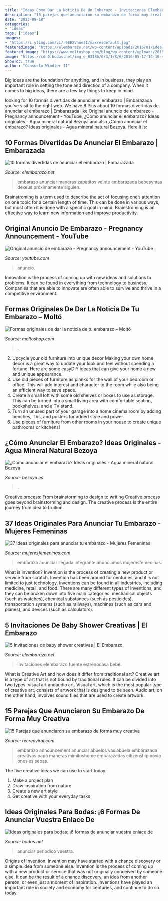 ```yaml
---
title: "Ideas Como Dar La Noticia De Un Embarazo - Invitaciones Elembarazo Fuente Estrenocasa Bebé"
description: "15 parejas que anunciaron su embarazo de forma muy creativa"
date: "2023-09-18"
categories:
- "ideas"
tags: ["ideas"]
images:
- "https://i.ytimg.com/vi/r9SEXVhne2I/maxresdefault.jpg"
featuredImage: "https://elembarazo.net/wp-content/uploads/2016/01/idea-original-anunciar-embarazo.jpg"
featured_image: "https://www.moltoshop.com/blog/wp-content/uploads/2015/02/embarazo-3.jpg"
image: "https://cdn0.bodas.net/img_e_63186/6/3/1/8/6/2016-05-17-14-16-48_1_63186.jpg"
ShowToc: true
author: "Consuelo Windler II"
---
```



Big ideas are the foundation for anything, and in business, they play an important role in setting the tone and direction of a company. When it comes to big ideas, there are a few key things to keep in mind. 

	

		
looking for 10 formas divertidas de anunciar el embarazo | Embarazada you've visit to the right web. We have 8 Pics about 10 formas divertidas de anunciar el embarazo | Embarazada like Original anuncio de embarazo - Pregnancy announcement - YouTube, ¿Cómo anunciar el embarazo? Ideas originales - Agua mineral natural Bezoya and also ¿Cómo anunciar el embarazo? Ideas originales - Agua mineral natural Bezoya. Here it is:
		
    
## 10 Formas Divertidas De Anunciar El Embarazo | Embarazada

<img loading=lazy src="https://elembarazo.net/wp-content/uploads/2016/01/idea-original-anunciar-embarazo.jpg" onerror="this.onerror=null;this.src='https://tse3.mm.bing.net/th?id=OIP.8xwBFTbAieIro0QdvvAtxAHaFS&amp;pid=15.1';" alt="10 formas divertidas de anunciar el embarazo | Embarazada">

_Source: elembarazo.net_

>embarazo anunciar maneras zapatitos veinte embarazada bebesymas dexeus próximamente alguien. 

	

Brainstroming is a term used to describe the act of focusing one’s attention on one topic for a certain length of time. This can be done in various ways, but most often it is done with a specific goal in mind. Brainstroming is an effective way to learn new information and improve productivity.

    
## Original Anuncio De Embarazo - Pregnancy Announcement - YouTube

<img loading=lazy src="https://i.ytimg.com/vi/r9SEXVhne2I/maxresdefault.jpg" onerror="this.onerror=null;this.src='https://tse3.mm.bing.net/th?id=OIP.bRVbkzycaGDJhAKZAEm34wHaEK&amp;pid=15.1';" alt="Original anuncio de embarazo - Pregnancy announcement - YouTube">

_Source: youtube.com_

>anuncio. 

	

Innovation is the process of coming up with new ideas and solutions to problems. It can be found in everything from technology to business. Companies that are able to innovate are often able to survive and thrive in a competitive environment.

    
## Formas Originales De Dar La Noticia De Tu Embarazo – Moltó

<img loading=lazy src="https://www.moltoshop.com/blog/wp-content/uploads/2015/02/embarazo-3.jpg" onerror="this.onerror=null;this.src='https://tse4.mm.bing.net/th?id=OIP.63dxhVNRgb6NkZPCXDVOCwHaLB&amp;pid=15.1';" alt="Formas originales de dar la noticia de tu embarazo – Moltó">

_Source: moltoshop.com_

>. 

	

2. Upcycle your old furniture into unique decor
Making your own home decor is a great way to update your look and feel without spending a fortune. Here are some easyDIY ideas that can give your home a new and unique appearance. 
1. Use old pieces of furniture as planks for the wall of your bedroom or office. This will add interest and character to the room while also being an efficient way to save space.
2. Create a small loft with some old shelves or boxes to use as storage. This can be turned into a small living area with comfortable seating, bookshelves, and a TV stand.
3. Turn an unused part of your garage into a home cinema room by adding benches, TVs, and posters for added style and power.
4. Use pieces of furniture from other rooms in your house to create unique bathrooms or kitchens!

    
## ¿Cómo Anunciar El Embarazo? Ideas Originales - Agua Mineral Natural Bezoya

<img loading=lazy src="https://www.bezoya.es/wp-content/uploads/2018/02/MINIATURA-JUST-COCO-3.jpg" onerror="this.onerror=null;this.src='https://tse4.mm.bing.net/th?id=OIP.mDKvb8dsI_sLM1s0y3k_DgHaEK&amp;pid=15.1';" alt="¿Cómo anunciar el embarazo? Ideas originales - Agua mineral natural Bezoya">

_Source: bezoya.es_

>. 

	

Creative process: From brainstorming to design to writing
Creative process goes beyond brainstorming and design. The creative process is the entire journey from idea to fruition.

    
## 37 Ideas Originales Para Anunciar Tu Embarazo - Mujeres Femeninas

<img loading=lazy src="https://www.mujeresfemeninas.com/imagenes/familia/anunciar-embarazo-foto.jpg" onerror="this.onerror=null;this.src='https://tse1.mm.bing.net/th?id=OIP.dWGksKmrP9N1G7edJsTbpgHaFP&amp;pid=15.1';" alt="37 ideas originales para anunciar tu embarazo - Mujeres Femeninas">

_Source: mujeresfemeninas.com_

>embarazo anunciar llegada integrante anunciamos mujeresfemeninas. 

	

What is invention?
Invention is the process of creating a new product or service from scratch. Invention has been around for centuries, and it is not limited to just technology. Inventions can be found in all industries, including medicine, retail, and food. There are many different types of inventions, and they can be broken down into five main categories: mechanical objects (such as watches), chemical substances (such as pesticides), transportation systems (such as railways), machines (such as cars and planes), and devices (such as calculators).

    
## 5 Invitaciones De Baby Shower Creativas | El Embarazo

<img loading=lazy src="http://elembarazo.net/wp-content/uploads/2016/12/invitación_baby_shower_forma.jpg" onerror="this.onerror=null;this.src='https://tse4.mm.bing.net/th?id=OIP.tFdXz3UpOo7cPO0skCa0DgHaHa&amp;pid=15.1';" alt="5 Invitaciones de baby shower creativas | El Embarazo">

_Source: elembarazo.net_

>invitaciones elembarazo fuente estrenocasa bebé. 

	

What is Creative Art and how does it differ from traditional art?
Creative art is a type of art that is not bound by traditional rules. It can be divided into two types: visual art andaudio art. Visual art, which is the most popular type of creative art, consists of artwork that is designed to be seen. Audio art, on the other hand, involves sound files that are used to create artwork.

    
## 15 Parejas Que Anunciaron Su Embarazo De Forma Muy Creativa

<img loading=lazy src="https://www.recreoviral.com/wp-content/uploads/2018/07/coman.jpg" onerror="this.onerror=null;this.src='https://tse2.mm.bing.net/th?id=OIP.fxiWcwa2V6M-B85YxY05CQHaNL&amp;pid=15.1';" alt="15 Parejas que anunciaron su embarazo de forma muy creativa">

_Source: recreoviral.com_

>embarazo announcement anunciar abuelos vas abuela embarazada creativas papá maneras mimitoshome embarazadas citizenship novio onesies sepas. 

	

The five creative ideas we can use to start today
1. Make a project plan
2. Draw inspiration from nature
3. Create a new art style
4. Get creative with your everyday tasks 

    
## Ideas Originales Para Bodas: ¡6 Formas De Anunciar Vuestra Enlace De

<img loading=lazy src="https://cdn0.bodas.net/img_e_63186/6/3/1/8/6/2016-05-17-14-16-48_1_63186.jpg" onerror="this.onerror=null;this.src='https://tse2.mm.bing.net/th?id=OIP.ynMpdNjLGp26HOMiupAxawHaEK&amp;pid=15.1';" alt="Ideas originales para bodas: ¡6 formas de anunciar vuestra enlace de">

_Source: bodas.net_

>anunciar periodico vuestra. 

	

Origins of Invention: Invention may have started with a chance discovery or a simple idea from someone else.
Invention is the process of coming up with a new product or service that was not originally conceived by someone else. It can be the result of a chance discovery, an idea from another person, or even just a moment of inspiration. Inventions have played an important role in society and economy for centuries, and continue to do so today.

